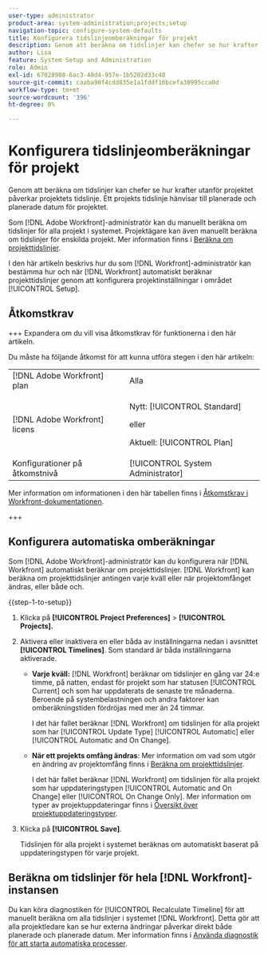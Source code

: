 ```yaml
---
user-type: administrator
product-area: system-administration;projects;setup
navigation-topic: configure-system-defaults
title: Konfigurera tidslinjeomberäkningar för projekt
description: Genom att beräkna om tidslinjer kan chefer se hur krafter utanför projektet påverkar projektets tidslinje. Ett projekts tidslinje hänvisar till planerade och planerade datum för projektet.
author: Lisa
feature: System Setup and Administration
role: Admin
exl-id: 67028988-6ac3-48d4-957e-1b5202d33c48
source-git-commit: caaba90f4cdd835e1a1fddf16bcefa30995cca0d
workflow-type: tm+mt
source-wordcount: '396'
ht-degree: 0%

---
```


# Konfigurera tidslinjeomberäkningar för projekt

Genom att beräkna om tidslinjer kan chefer se hur krafter utanför projektet påverkar projektets tidslinje. Ett projekts tidslinje hänvisar till planerade och planerade datum för projektet.

Som [!DNL Adobe Workfront]-administratör kan du manuellt beräkna om tidslinjer för alla projekt i systemet. Projektägare kan även manuellt beräkna om tidslinjer för enskilda projekt. Mer information finns i [Beräkna om projekttidslinjer](../../../manage-work/projects/manage-projects/recalculate-project-timeline.md).

I den här artikeln beskrivs hur du som [!DNL Workfront]-administratör kan bestämma hur och när [!DNL Workfront] automatiskt beräknar projekttidslinjer genom att konfigurera projektinställningar i området [!UICONTROL Setup].

## Åtkomstkrav

+++ Expandera om du vill visa åtkomstkrav för funktionerna i den här artikeln.

Du måste ha följande åtkomst för att kunna utföra stegen i den här artikeln:

<table style="table-layout:auto"> 
 <col> 
 <col> 
 <tbody> 
  <tr> 
   <td role="rowheader">[!DNL Adobe Workfront] plan</td> 
   <td>Alla</td> 
  </tr> 
  <tr> 
   <td role="rowheader">[!DNL Adobe Workfront] licens</td> 
   <td><p>Nytt: [!UICONTROL Standard]</p>
   eller
   <p>Aktuell: [!UICONTROL Plan]</p>
   </td> 
  </tr> 
  <tr> 
   <td role="rowheader">Konfigurationer på åtkomstnivå</td> 
   <td>[!UICONTROL System Administrator]</td>
  </tr> 
 </tbody> 
</table>

Mer information om informationen i den här tabellen finns i [Åtkomstkrav i Workfront-dokumentationen](/help/quicksilver/administration-and-setup/add-users/access-levels-and-object-permissions/access-level-requirements-in-documentation.md).

+++

## Konfigurera automatiska omberäkningar

Som [!DNL Adobe Workfront]-administratör kan du konfigurera när [!DNL Workfront] automatiskt beräknar om projekttidslinjer. [!DNL Workfront] kan beräkna om projekttidslinjer antingen varje kväll eller när projektomfånget ändras, eller både och.

{{step-1-to-setup}}

1. Klicka på **[!UICONTROL Project Preferences]** > **[!UICONTROL Projects].**

1. Aktivera eller inaktivera en eller båda av inställningarna nedan i avsnittet **[!UICONTROL Timelines]**. Som standard är båda inställningarna aktiverade.

   * **Varje kväll:** [!DNL Workfront&#x200B;&#x200B;&#x200B;] beräknar om tidslinjer en gång var 24:e timme, på natten, endast för projekt som har statusen [!UICONTROL Current] och som har uppdaterats de senaste tre månaderna. Beroende på systembelastningen och andra faktorer kan omberäkningstiden fördröjas med mer än 24 timmar.

     I det här fallet beräknar [!DNL Workfront] om tidslinjen för alla projekt som har [!UICONTROL Update Type] [!UICONTROL Automatic] eller [!UICONTROL Automatic and On Change].

   * **När ett projekts omfång ändras**: Mer information om vad som utgör en ändring av projektomfång finns i [Beräkna om projekttidslinjer](../../../manage-work/projects/manage-projects/recalculate-project-timeline.md).

     I det här fallet beräknar [!DNL Workfront] om tidslinjen för alla projekt som har uppdateringstypen [!UICONTROL Automatic and On Change] eller [!UICONTROL On Change Only].
Mer information om typer av projektuppdateringar finns i [Översikt över projektuppdateringstyper](../../../manage-work/projects/planning-a-project/project-update-type-overview.md).

1. Klicka på **[!UICONTROL Save]**.

   Tidslinjen för alla projekt i systemet beräknas om automatiskt baserat på uppdateringstypen för varje projekt.

## Beräkna om tidslinjer för hela [!DNL Workfront]-instansen

Du kan köra diagnostiken för [!UICONTROL Recalculate Timeline] för att manuellt beräkna om alla tidslinjer i systemet [!DNL Workfront]. Detta gör att alla projektledare kan se hur externa ändringar påverkar direkt både planerade och planerade datum. Mer information finns i [Använda diagnostik för att starta automatiska processer](../../../administration-and-setup/manage-workfront/run-diagnostics/use-diagnostics-to-trigger-automated-processes.md).
